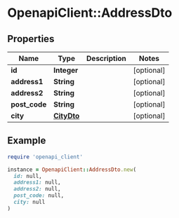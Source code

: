 # OpenapiClient::AddressDto

## Properties

| Name | Type | Description | Notes |
| ---- | ---- | ----------- | ----- |
| **id** | **Integer** |  | [optional] |
| **address1** | **String** |  | [optional] |
| **address2** | **String** |  | [optional] |
| **post_code** | **String** |  | [optional] |
| **city** | [**CityDto**](CityDto.md) |  | [optional] |

## Example

```ruby
require 'openapi_client'

instance = OpenapiClient::AddressDto.new(
  id: null,
  address1: null,
  address2: null,
  post_code: null,
  city: null
)
```


